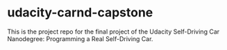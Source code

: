 # udacity-carnd-capstone
This is the project repo for the final project of the Udacity Self-Driving Car Nanodegree: Programming a Real Self-Driving Car. 
